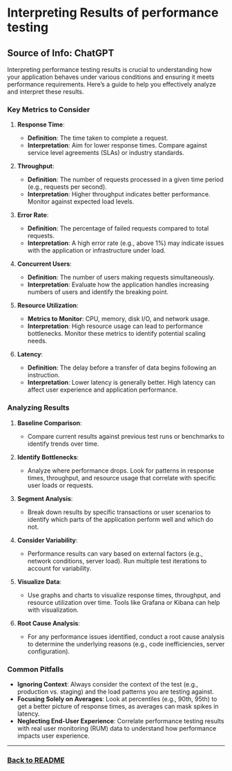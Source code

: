 # Interpreting Results of performance testing
## **Source of Info: ChatGPT**

Interpreting performance testing results is crucial to understanding how your application behaves under various conditions and ensuring it meets performance requirements. Here’s a guide to help you effectively analyze and interpret these results.

### Key Metrics to Consider

1. **Response Time**:
   - **Definition**: The time taken to complete a request.
   - **Interpretation**: Aim for lower response times. Compare against service level agreements (SLAs) or industry standards.

2. **Throughput**:
   - **Definition**: The number of requests processed in a given time period (e.g., requests per second).
   - **Interpretation**: Higher throughput indicates better performance. Monitor against expected load levels.

3. **Error Rate**:
   - **Definition**: The percentage of failed requests compared to total requests.
   - **Interpretation**: A high error rate (e.g., above 1%) may indicate issues with the application or infrastructure under load.

4. **Concurrent Users**:
   - **Definition**: The number of users making requests simultaneously.
   - **Interpretation**: Evaluate how the application handles increasing numbers of users and identify the breaking point.

5. **Resource Utilization**:
   - **Metrics to Monitor**: CPU, memory, disk I/O, and network usage.
   - **Interpretation**: High resource usage can lead to performance bottlenecks. Monitor these metrics to identify potential scaling needs.

6. **Latency**:
   - **Definition**: The delay before a transfer of data begins following an instruction.
   - **Interpretation**: Lower latency is generally better. High latency can affect user experience and application performance.

### Analyzing Results

1. **Baseline Comparison**:
   - Compare current results against previous test runs or benchmarks to identify trends over time.

2. **Identify Bottlenecks**:
   - Analyze where performance drops. Look for patterns in response times, throughput, and resource usage that correlate with specific user loads or requests.

3. **Segment Analysis**:
   - Break down results by specific transactions or user scenarios to identify which parts of the application perform well and which do not.

4. **Consider Variability**:
   - Performance results can vary based on external factors (e.g., network conditions, server load). Run multiple test iterations to account for variability.

5. **Visualize Data**:
   - Use graphs and charts to visualize response times, throughput, and resource utilization over time. Tools like Grafana or Kibana can help with visualization.

6. **Root Cause Analysis**:
   - For any performance issues identified, conduct a root cause analysis to determine the underlying reasons (e.g., code inefficiencies, server configuration).

### Common Pitfalls

- **Ignoring Context**: Always consider the context of the test (e.g., production vs. staging) and the load patterns you are testing against.
- **Focusing Solely on Averages**: Look at percentiles (e.g., 90th, 95th) to get a better picture of response times, as averages can mask spikes in latency.
- **Neglecting End-User Experience**: Correlate performance testing results with real user monitoring (RUM) data to understand how performance impacts user experience.

---
### [Back to README](./README.md)